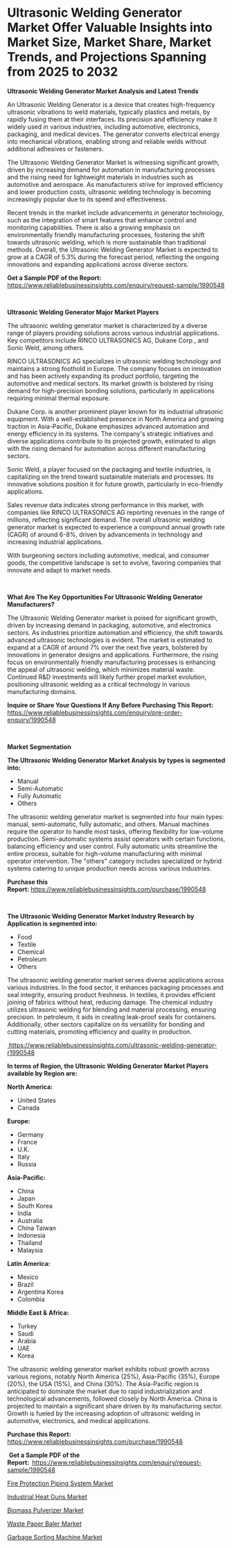 <p><h1>Ultrasonic Welding Generator Market Offer Valuable Insights into Market Size, Market Share, Market Trends, and Projections Spanning from 2025 to 2032</h1></p><p><strong>Ultrasonic Welding Generator Market Analysis and Latest Trends</strong></p>
<p><p>An Ultrasonic Welding Generator is a device that creates high-frequency ultrasonic vibrations to weld materials, typically plastics and metals, by rapidly fusing them at their interfaces. Its precision and efficiency make it widely used in various industries, including automotive, electronics, packaging, and medical devices. The generator converts electrical energy into mechanical vibrations, enabling strong and reliable welds without additional adhesives or fasteners.</p><p>The Ultrasonic Welding Generator Market is witnessing significant growth, driven by increasing demand for automation in manufacturing processes and the rising need for lightweight materials in industries such as automotive and aerospace. As manufacturers strive for improved efficiency and lower production costs, ultrasonic welding technology is becoming increasingly popular due to its speed and effectiveness.</p><p>Recent trends in the market include advancements in generator technology, such as the integration of smart features that enhance control and monitoring capabilities. There is also a growing emphasis on environmentally friendly manufacturing processes, fostering the shift towards ultrasonic welding, which is more sustainable than traditional methods. Overall, the Ultrasonic Welding Generator Market is expected to grow at a CAGR of 5.3% during the forecast period, reflecting the ongoing innovations and expanding applications across diverse sectors.</p></p>
<p><strong>Get a Sample PDF of the Report:&nbsp;</strong> <a href="https://www.reliablebusinessinsights.com/enquiry/request-sample/1990548?utm_campaign=904&utm_medium=2&utm_source=Github&utm_content=ia&utm_term=20022025&utm_id=ultrasonic-welding-generator">https://www.reliablebusinessinsights.com/enquiry/request-sample/1990548</a></p>
<p>&nbsp;</p>
<p><strong>Ultrasonic Welding Generator Major Market Players</strong></p>
<p><p>The ultrasonic welding generator market is characterized by a diverse range of players providing solutions across various industrial applications. Key competitors include RINCO ULTRASONICS AG, Dukane Corp., and Sonic Weld, among others.</p><p>RINCO ULTRASONICS AG specializes in ultrasonic welding technology and maintains a strong foothold in Europe. The company focuses on innovation and has been actively expanding its product portfolio, targeting the automotive and medical sectors. Its market growth is bolstered by rising demand for high-precision bonding solutions, particularly in applications requiring minimal thermal exposure. </p><p>Dukane Corp. is another prominent player known for its industrial ultrasonic equipment. With a well-established presence in North America and growing traction in Asia-Pacific, Dukane emphasizes advanced automation and energy efficiency in its systems. The company's strategic initiatives and diverse applications contribute to its projected growth, estimated to align with the rising demand for automation across different manufacturing sectors.</p><p>Sonic Weld, a player focused on the packaging and textile industries, is capitalizing on the trend toward sustainable materials and processes. Its innovative solutions position it for future growth, particularly in eco-friendly applications.</p><p>Sales revenue data indicates strong performance in this market, with companies like RINCO ULTRASONICS AG reporting revenues in the range of millions, reflecting significant demand. The overall ultrasonic welding generator market is expected to experience a compound annual growth rate (CAGR) of around 6-8%, driven by advancements in technology and increasing industrial applications. </p><p>With burgeoning sectors including automotive, medical, and consumer goods, the competitive landscape is set to evolve, favoring companies that innovate and adapt to market needs.</p></p>
<p>&nbsp;</p>
<p><strong>What Are The Key Opportunities For Ultrasonic Welding Generator Manufacturers?</strong></p>
<p><p>The Ultrasonic Welding Generator market is poised for significant growth, driven by increasing demand in packaging, automotive, and electronics sectors. As industries prioritize automation and efficiency, the shift towards advanced ultrasonic technologies is evident. The market is estimated to expand at a CAGR of around 7% over the next five years, bolstered by innovations in generator designs and applications. Furthermore, the rising focus on environmentally friendly manufacturing processes is enhancing the appeal of ultrasonic welding, which minimizes material waste. Continued R&D investments will likely further propel market evolution, positioning ultrasonic welding as a critical technology in various manufacturing domains.</p></p>
<p><strong>Inquire or Share Your Questions If Any Before Purchasing This Report:</strong> <a href="https://www.reliablebusinessinsights.com/enquiry/pre-order-enquiry/1990548?utm_campaign=904&utm_medium=2&utm_source=Github&utm_content=ia&utm_term=20022025&utm_id=ultrasonic-welding-generator">https://www.reliablebusinessinsights.com/enquiry/pre-order-enquiry/1990548</a></p>
<p>&nbsp;</p>
<p><strong>Market Segmentation</strong></p>
<p><strong>The Ultrasonic Welding Generator Market Analysis by types is segmented into:</strong></p>
<p><ul><li>Manual</li><li>Semi-Automatic</li><li>Fully Automatic</li><li>Others</li></ul></p>
<p><p>The ultrasonic welding generator market is segmented into four main types: manual, semi-automatic, fully automatic, and others. Manual machines require the operator to handle most tasks, offering flexibility for low-volume production. Semi-automatic systems assist operators with certain functions, balancing efficiency and user control. Fully automatic units streamline the entire process, suitable for high-volume manufacturing with minimal operator intervention. The "others" category includes specialized or hybrid systems catering to unique production needs across various industries.</p></p>
<p><strong>Purchase this Report:&nbsp;</strong><a href="https://www.reliablebusinessinsights.com/purchase/1990548?utm_campaign=904&utm_medium=2&utm_source=Github&utm_content=ia&utm_term=20022025&utm_id=ultrasonic-welding-generator">https://www.reliablebusinessinsights.com/purchase/1990548</a></p>
<p>&nbsp;</p>
<p><strong>The Ultrasonic Welding Generator Market Industry Research by Application is segmented into:</strong></p>
<p><ul><li>Food</li><li>Textile</li><li>Chemical</li><li>Petroleum</li><li>Others</li></ul></p>
<p><p>The ultrasonic welding generator market serves diverse applications across various industries. In the food sector, it enhances packaging processes and seal integrity, ensuring product freshness. In textiles, it provides efficient joining of fabrics without heat, reducing damage. The chemical industry utilizes ultrasonic welding for blending and material processing, ensuring precision. In petroleum, it aids in creating leak-proof seals for containers. Additionally, other sectors capitalize on its versatility for bonding and cutting materials, promoting efficiency and quality in production.</p></p>
<p><a href="https://www.reliablebusinessinsights.com/ultrasonic-welding-generator-r1990548?utm_campaign=904&utm_medium=2&utm_source=Github&utm_content=ia&utm_term=20022025&utm_id=ultrasonic-welding-generator">&nbsp;https://www.reliablebusinessinsights.com/ultrasonic-welding-generator-r1990548</a></p>
<p><strong>In terms of Region, the Ultrasonic Welding Generator Market Players available by Region are:</strong></p>
<p>
    <p> <strong> North America: </strong>
        <ul>
            <li>United States</li>
            <li>Canada</li>
        </ul>
        </p> 
    <p> <strong> Europe: </strong>
        <ul>
            <li>Germany</li>
            <li>France</li>
            <li>U.K.</li>
            <li>Italy</li>
            <li>Russia</li>
        </ul>
        </p> 
    <p> <strong> Asia-Pacific: </strong>
        <ul>
            <li>China</li>
            <li>Japan</li>
            <li>South Korea</li>
            <li>India</li>
            <li>Australia</li>
            <li>China Taiwan</li>
            <li>Indonesia</li>
            <li>Thailand</li>
            <li>Malaysia</li>
        </ul>
        </p> 
    <p> <strong> Latin America: </strong>
        <ul>
            <li>Mexico</li>
            <li>Brazil</li>
            <li>Argentina Korea</li>
            <li>Colombia</li>
        </ul>
        </p> 
    <p> <strong> Middle East & Africa: </strong>
        <ul>
            <li>Turkey</li>
            <li>Saudi</li>
            <li>Arabia</li>
            <li>UAE</li>
            <li>Korea</li>
        </ul>
    </p>
    </p>
<p><p>The ultrasonic welding generator market exhibits robust growth across various regions, notably North America (25%), Asia-Pacific (35%), Europe (20%), the USA (15%), and China (30%). The Asia-Pacific region is anticipated to dominate the market due to rapid industrialization and technological advancements, followed closely by North America. China is projected to maintain a significant share driven by its manufacturing sector. Growth is fueled by the increasing adoption of ultrasonic welding in automotive, electronics, and medical applications.</p></p>
<p><strong>Purchase this Report: </strong><a href="https://www.reliablebusinessinsights.com/purchase/1990548?utm_campaign=904&utm_medium=2&utm_source=Github&utm_content=ia&utm_term=20022025&utm_id=ultrasonic-welding-generator">https://www.reliablebusinessinsights.com/purchase/1990548</a></p>
<p>&nbsp;<strong>Get a Sample PDF of the Report:&nbsp;&nbsp;</strong><a href="https://www.reliablebusinessinsights.com/enquiry/request-sample/1990548?utm_campaign=904&utm_medium=2&utm_source=Github&utm_content=ia&utm_term=20022025&utm_id=ultrasonic-welding-generator">https://www.reliablebusinessinsights.com/enquiry/request-sample/1990548</a></p>
<p><strong></strong></p>
<p><p><a href="https://github.com/hedbomkrahe/Market-Research-Report-List-1/blob/main/fire-protection-piping-system-market.md?utm_campaign=904&utm_medium=2&utm_source=Github&utm_content=ia&utm_term=20022025&utm_id=ultrasonic-welding-generator">Fire Protection Piping System Market</a></p><p><a href="https://github.com/lateshab69/Market-Research-Report-List-1/blob/main/industrial-heat-guns-market.md?utm_campaign=904&utm_medium=2&utm_source=Github&utm_content=ia&utm_term=20022025&utm_id=ultrasonic-welding-generator">Industrial Heat Guns Market</a></p><p><a href="https://github.com/chongseney974/Market-Research-Report-List-1/blob/main/biomass-pulverizer-market.md?utm_campaign=904&utm_medium=2&utm_source=Github&utm_content=ia&utm_term=20022025&utm_id=ultrasonic-welding-generator">Biomass Pulverizer Market</a></p><p><a href="https://github.com/nkbaroga/Market-Research-Report-List-1/blob/main/waste-paper-baler-market.md?utm_campaign=904&utm_medium=2&utm_source=Github&utm_content=ia&utm_term=20022025&utm_id=ultrasonic-welding-generator">Waste Paper Baler Market</a></p><p><a href="https://github.com/elvutedipela/Market-Research-Report-List-1/blob/main/garbage-sorting-machine-market.md?utm_campaign=904&utm_medium=2&utm_source=Github&utm_content=ia&utm_term=20022025&utm_id=ultrasonic-welding-generator">Garbage Sorting Machine Market</a></p></p>